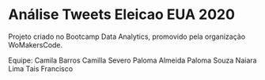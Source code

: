 # Análise Tweets Eleicao EUA 2020

Projeto criado no Bootcamp Data Analytics, promovido pela organização WoMakersCode.

Equipe:
Camila Barros
Camilla Severo
Paloma Almeida
Paloma Souza
Naiara Lima
Tais Francisco
